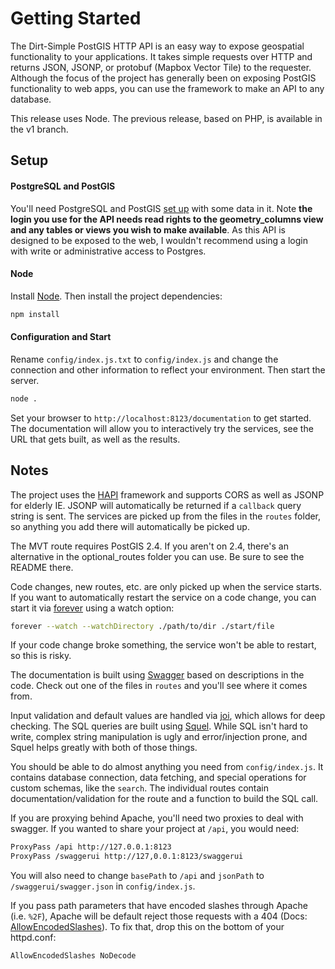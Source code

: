 # Getting Started

The Dirt-Simple PostGIS HTTP API is an easy way to expose geospatial functionality to your applications. It takes simple requests over HTTP and returns JSON, JSONP, or protobuf (Mapbox Vector Tile) to the requester. Although the focus of the project has generally been on exposing PostGIS functionality to web apps, you can use the framework to make an API to any database.

This release uses Node. The previous release, based on PHP, is available in the v1 branch.

## Setup

#### PostgreSQL and PostGIS

You'll need PostgreSQL and PostGIS [set up](http://postgis.net/docs/manual-2.0/postgis_installation.html) with some data in it. Note **the login you use for the API needs read rights to the geometry_columns view and any tables or views you wish to make available**. As this API is designed to be exposed to the web, I wouldn't recommend using a login with write or administrative access to Postgres.

#### Node

Install [Node](https://nodejs.org/en/). Then install the project dependencies:

``` bash
npm install
```

#### Configuration and Start

Rename `config/index.js.txt` to `config/index.js` and change the connection and other information to reflect your environment. Then start the server.

``` bash
node .
```

Set your browser to `http://localhost:8123/documentation` to get started. The documentation will allow you to interactively try the services, see the URL that gets built, as well as the results.

## Notes

The project uses the [HAPI](http://hapijs.com/) framework and supports CORS as well as JSONP for elderly IE. JSONP will automatically be returned if a `callback` query string is sent. The services are picked up from the files in the `routes` folder, so anything you add there will automatically be picked up.

The MVT route requires PostGIS 2.4. If you aren't on 2.4, there's an alternative in the optional_routes folder you can use. Be sure to see the README there.

Code changes, new routes, etc. are only picked up when the service starts. If you want to automatically restart the service on a code change, you can start it via [forever](https://github.com/foreverjs/forever) using a watch option:

``` bash
forever --watch --watchDirectory ./path/to/dir ./start/file
```

If your code change broke something, the service won't be able to restart, so this is risky.

The documentation is built using [Swagger](https://github.com/glennjones/hapi-swagger) based on descriptions in the code. Check out one of the files in `routes` and you'll see where it comes from.

Input validation and default values are handled via [joi](https://github.com/hapijs/joi), which allows for deep checking. The SQL queries are built using [Squel](https://hiddentao.github.io/squel/). While SQL isn't hard to write, complex string manipulation is ugly and error/injection prone, and Squel helps greatly with both of those things.

You should be able to do almost anything you need from `config/index.js`. It contains database connection, data fetching, and special operations for custom schemas, like the `search`. The individual routes contain documentation/validation for the route and a function to build the SQL call.

If you are proxying behind Apache, you'll need two proxies to deal with swagger. If you wanted to share your project at `/api`, you would need:

``` bash
ProxyPass /api http://127.0.0.1:8123
ProxyPass /swaggerui http://127,0.0.1:8123/swaggerui
```

You will also need to change `basePath` to `/api` and `jsonPath` to  `/swaggerui/swagger.json` in `config/index.js`.

If you pass path parameters that have encoded slashes through Apache (i.e. `%2F`), Apache will be default reject those requests with a 404 (Docs: [AllowEncodedSlashes](https://httpd.apache.org/docs/2.4/mod/core.html#allowencodedslashes)). To fix that, drop this on the bottom of your httpd.conf:

```
AllowEncodedSlashes NoDecode
```
